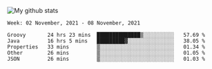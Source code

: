 ![My github stats](https://github-readme-stats.vercel.app/api?username=romvoid95&theme=gruvbox&include_all_commits=true&show_icons=true")

<!--START_SECTION:waka-->
```text
Week: 02 November, 2021 - 08 November, 2021

Groovy       24 hrs 23 mins  ██████████████▒░░░░░░░░░░   57.69 % 
Java         16 hrs 5 mins   █████████▓░░░░░░░░░░░░░░░   38.05 % 
Properties   33 mins         ▒░░░░░░░░░░░░░░░░░░░░░░░░   01.34 % 
Other        26 mins         ▒░░░░░░░░░░░░░░░░░░░░░░░░   01.05 % 
JSON         26 mins         ▒░░░░░░░░░░░░░░░░░░░░░░░░   01.03 % 
```
<!--END_SECTION:waka-->
